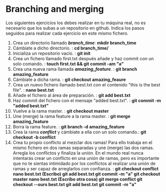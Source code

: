 # Branching and merging

Los siguientes ejercicios los debes realizar en tu máquina real, no es necesario que los subas a un repositorio en github. Indica los pasos seguidos para realizar cada ejercicio en este mismo fichero.

1. Crea un directorio llamado _**branch_time**_: **mkdir branch_time**
2. Cámbiate a dicho directorio. : **cd branch_time/**
3. Inicializa un repositorio vacío. : **git init**
4. Crea un fichero llamado first.txt después añade y haz commit con un solo comando. :  **touch first.txt && git commit -am "a"**
5. Crea una nueva rama llamada _**amazing_feature**_. : **git branch amazing_feature**
6. Cámbiate a dicha rama. : **git checkout amazing_feaure**
7. Crea un nuevo fichero llamado best.txt con el contenido "this is the best file". : **nano best.txt**
8. Añade el fichero al área de preparación. : **git add best.txt**
9. Haz commit del fichero con el mensaje "added best.txt". : **git commit -m "added best.txt"**
10. Vuelve a la rama master. : **git checkout master**
11. Une (merge) la rama feature a la rama master. : **git merge amazing_feature**
12. Borra la rama feature. : **git branch -d amazing_feature**
13. Crea la rama _**conflict**_ y cámbiate a ella con un solo comando.: **git checkout -b conflict**
14. Crea tu propio conflicto al mezclar dos ramas! Para ello trabaja en el mismo fichero en dos ramas separadas y une (merge) las dos ramas. Arregla los conflictos y finaliza la unión. En el mundo real nunca intentarás crear un conflicto en una unión de ramas, pero es importante que no te sientas intimidado por los conflictos al realizar una unión de ramas y ser capaz de arreglarlos con confianza. : 
**git checkout conflict
nano best.txt (Escribo)
git add best.txt
git commit -m "a"
git checkout master
nano best.txt (Escribo otra cosa)
git merge conflict
git checkout --ours best.txt
git add best.txt
git commit -m "a"**

